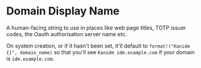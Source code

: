 # Domain Display Name

A human-facing string to use in places like web page titles, TOTP issuer codes, the Oauth  authorisation server name etc.

On system creation, or if it hasn't been set, it'll default to `format!("Kanidm {}", domain_name)` so that you'll see `Kanidm idm.example.com` if your domain is `idm.example.com`.

